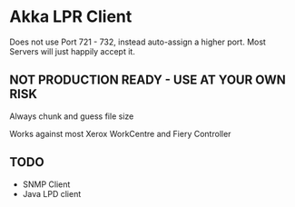 # Akka LPR Client

Does not use Port 721 - 732, instead auto-assign a higher port. Most Servers will just happily accept it.

## NOT PRODUCTION READY - USE AT YOUR OWN RISK

Always chunk and guess file size

Works against most Xerox WorkCentre and Fiery Controller

## TODO

- SNMP Client
- Java LPD client